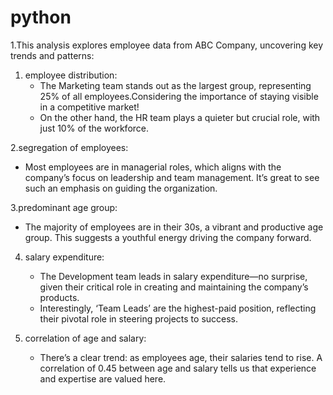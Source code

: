 # python

1.This analysis explores employee data from ABC Company, uncovering key trends and patterns:

1. employee distribution:
   - The Marketing team stands out as the largest group, representing 25% of all employees.Considering the importance of staying visible in a competitive market!
   - On the other hand, the HR team plays a quieter but crucial role, with just 10% of the workforce.

2.segregation of employees:
   - Most employees are in managerial roles, which aligns with the company’s focus on leadership and team management. It’s great to see such an emphasis on guiding the organization.

3.predominant age group:
   - The majority of employees are in their 30s, a vibrant and productive age group. This suggests a youthful energy driving the company forward.

4. salary expenditure:
   - The Development team leads in salary expenditure—no surprise, given their critical role in creating and maintaining the company’s products.
   - Interestingly, ‘Team Leads’ are the highest-paid position, reflecting their pivotal role in steering projects to success.

5. correlation of age and salary:
   - There’s a clear trend: as employees age, their salaries tend to rise. A correlation of 0.45 between age and salary tells us that experience and expertise are valued here.
